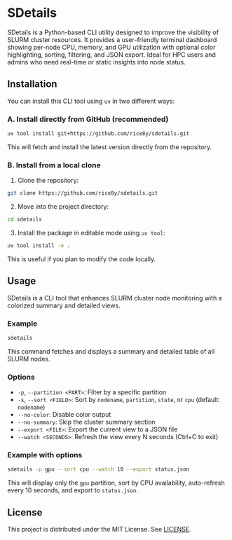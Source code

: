 # SDetails

SDetails is a Python-based CLI utility designed to improve the visibility of SLURM cluster resources. It provides a user-friendly terminal dashboard showing per-node CPU, memory, and GPU utilization with optional color highlighting, sorting, filtering, and JSON export. Ideal for HPC users and admins who need real-time or static insights into node status.

## Installation

You can install this CLI tool using `uv` in two different ways:

### A. Install directly from GitHub (recommended)

```bash
uv tool install git+https://github.com/rice8y/sdetails.git
```

This will fetch and install the latest version directly from the repository.

### B. Install from a local clone

1. Clone the repository:

```bash
git clone https://github.com/rice8y/sdetails.git
```

2. Move into the project directory:

```bash
cd sdetails
```

3. Install the package in editable mode using `uv tool`:

```bash
uv tool install -e .
```

This is useful if you plan to modify the code locally.

## Usage

SDetails is a CLI tool that enhances SLURM cluster node monitoring with a colorized summary and detailed views.

### Example

```bash
sdetails
```

This command fetches and displays a summary and detailed table of all SLURM nodes.

### Options

- `-p`, `--partition <PART>`: Filter by a specific partition
- `-s`, `--sort <FIELD>`: Sort by `nodename`, `partition`, `state`, or `cpu` (default: `nodename`)
- `--no-color`: Disable color output
- `--no-summary`: Skip the cluster summary section
- `--export <FILE>`: Export the current view to a JSON file
- `--watch <SECONDS>`: Refresh the view every N seconds (Ctrl+C to exit)

### Example with options

```bash
sdetails -p gpu --sort cpu --watch 10 --export status.json
```

This will display only the `gpu` partition, sort by CPU availability, auto-refresh every 10 seconds, and export to `status.json`.

## License

This project is distributed under the MIT License. See [LICENSE](LICENSE).